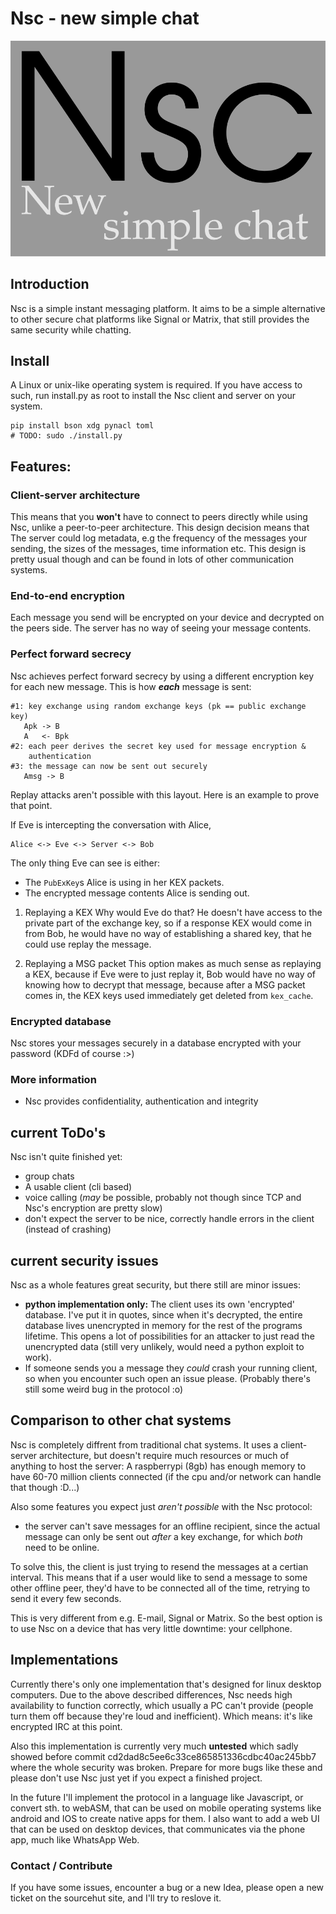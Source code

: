 # Nsc - new simple chat
![Nsc-logo](logo.svg)

## Introduction
Nsc is a simple instant messaging platform. It aims to be a simple alternative
to other secure chat platforms like Signal or Matrix, that still provides the
same security while chatting.

## Install
A Linux or unix-like operating system is required. If you have access to such,
run install.py as root to install the Nsc client and server on your system.

```
pip install bson xdg pynacl toml
# TODO: sudo ./install.py
```

## Features:
### Client-server architecture
This means that you **won't** have to connect to peers directly while using Nsc,
unlike a peer-to-peer architecture. This design decision means that The server
could log metadata, e.g the frequency of the messages your sending, the sizes 
of the messages, time information etc. This design is pretty usual though and
can be found in lots of other communication systems.

### End-to-end encryption
Each message you send will be encrypted on your device and decrypted on the peers 
side. The server has no way of seeing your message contents.

### Perfect forward secrecy
Nsc achieves perfect forward secrecy by using a different encryption key for each
new message. This is how ***each*** message is sent:

```
#1: key exchange using random exchange keys (pk == public exchange key)
   Apk -> B
   A   <- Bpk
#2: each peer derives the secret key used for message encryption & 
    authentication
#3: the message can now be sent out securely
   Amsg -> B
```

Replay attacks aren't possible with this layout.
Here is an example to prove that point.

If Eve is intercepting the conversation with Alice,

```
Alice <-> Eve <-> Server <-> Bob
```

The only thing Eve can see is either:

- The `PubExKey`s Alice is using in her KEX packets.
- The encrypted message contents Alice is sending out.

1. Replaying a KEX
Why would Eve do that? He doesn't have access to the private part of the 
exchange key, so if a response KEX would come in from Bob, he would have no way of
establishing a shared key, that he could use replay the message.

2. Replaying a MSG packet
This option makes as much sense as replaying a KEX, because if Eve were to 
just replay it, Bob would have no way of knowing how to decrypt that message,
because after a MSG packet comes in, the KEX keys used immediately get deleted from `kex_cache`.

### Encrypted database
Nsc stores your messages securely in a database encrypted with your password
(KDFd of course :>)

### More information
- Nsc provides confidentiality, authentication and integrity

## current ToDo's
Nsc isn't quite finished yet:
- group chats
- A usable client (cli based)
- voice calling (*may* be possible, probably not though since TCP and Nsc's encryption are pretty slow)
- don't expect the server to be nice, correctly handle errors in the client (instead of crashing) 

## current security issues
Nsc as a whole features great security, but there still are minor issues:

- **python implementation only:** The client uses its own 'encrypted' database. I've put it in quotes, since
when it's decrypted, the entire database lives unencrypted in memory for the
rest of the programs lifetime. This opens a lot of possibilities for an attacker
to just read the unencrypted data (still very unlikely, would need a python exploit to work).
- If someone sends you a message they *could* crash your running client, so 
when you encounter such open an issue please.
(Probably there's still some weird bug in the protocol :o)

## Comparison to other chat systems
Nsc is completely diffrent from traditional chat systems. It uses a client-server
architecture, but doesn't require much resources or much of anything to host the server:
A raspberrypi (8gb) has enough memory to have 60-70 million clients connected 
(if the cpu and/or network can handle that though :D...)

Also some features you expect just *aren't possible* with the Nsc protocol:

- the server can't save messages for an offline recipient, since the actual message can only be
sent out *after* a key exchange, for which *both* need to be online.

To solve this, the client is just trying to resend the messages at a certian interval. This means
that if a user would like to send a message to some other offline peer, they'd have to be connected
all of the time, retrying to send it every few seconds.

This is very different from e.g. E-mail, Signal or Matrix.
So the best option is to use Nsc on a device that has very little downtime: your cellphone.

## Implementations
Currently there's only one implementation that's designed for linux desktop
computers. Due to the above described differences, Nsc needs high availability
to function correctly, which usually a PC can't provide 
(people turn them off because they're loud and inefficient).
Which means: it's like encrypted IRC at this point.

Also this implementation is currently very much **untested** which sadly 
showed before commit cd2dad8c5ee6c33ce865851336cdbc40ac245bb7 where the whole 
security was broken. Prepare for more bugs like these and please don't use Nsc 
just yet if you expect a finished project. 

In the future I'll implement the protocol in a language like Javascript, or convert sth. to webASM,
that can be used on mobile operating systems like android and IOS to create native apps for them.
I also want to add a web UI that can be used on desktop devices, that communicates via the phone
app, much like WhatsApp Web.

### Contact / Contribute
If you have some issues, encounter a bug or a new Idea, please open a new ticket 
on the sourcehut site, and I'll try to reslove it.
